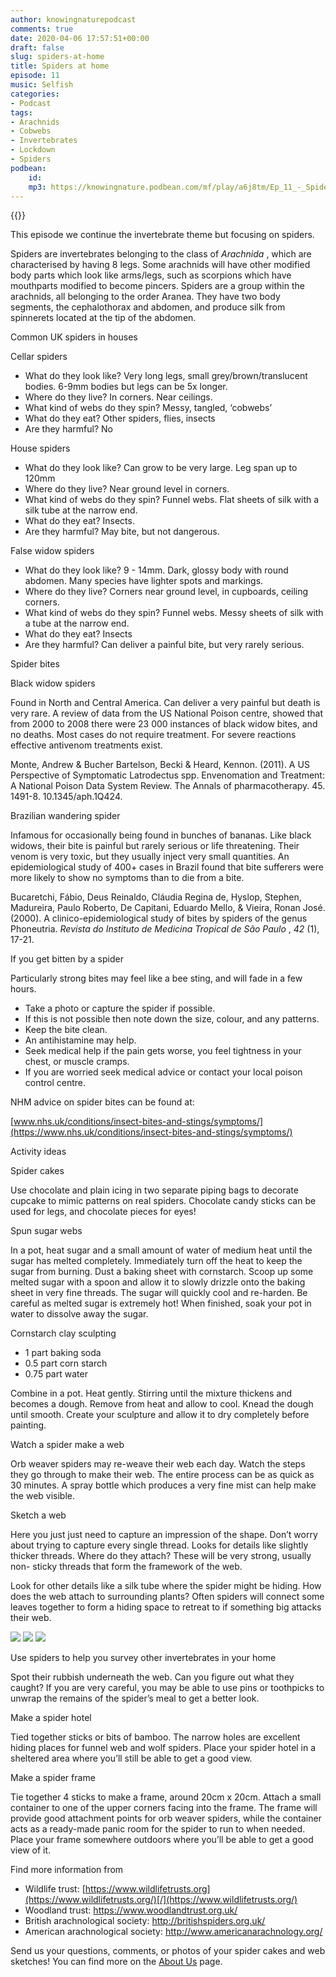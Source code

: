 ```yaml
---
author: knowingnaturepodcast
comments: true
date: 2020-04-06 17:57:51+00:00
draft: false
slug: spiders-at-home
title: Spiders at home
episode: 11
music: Selfish
categories:
- Podcast
tags:
- Arachnids
- Cobwebs
- Invertebrates
- Lockdown
- Spiders
podbean:
    id:
    mp3: https://knowingnature.podbean.com/mf/play/a6j8tm/Ep_11_-_Spiders_at_home.mp3
---
```


{{<podcast-player>}}

This episode we continue the invertebrate theme but focusing on spiders.

Spiders are invertebrates belonging to the class of _Arachnida_ , which are
characterised by having 8 legs. Some arachnids will have other modified body
parts which look like arms/legs, such as scorpions which have mouthparts
modified to become pincers. Spiders are a group within the arachnids, all
belonging to the order Aranea. They have two body segments, the cephalothorax
and abdomen, and produce silk from spinnerets located at the tip of the
abdomen.

Common UK spiders in houses

Cellar spiders

  * What do they look like? Very long legs, small grey/brown/translucent bodies. 6-9mm bodies but legs can be 5x longer. 
  * Where do they live? In corners. Near ceilings.
  * What kind of webs do they spin? Messy, tangled, ‘cobwebs’
  * What do they eat? Other spiders, flies, insects
  * Are they harmful? No

House spiders

  * What do they look like? Can grow to be very large. Leg span up to 120mm
  * Where do they live? Near ground level in corners.
  * What kind of webs do they spin? Funnel webs. Flat sheets of silk with a silk tube at the narrow end.
  * What do they eat? Insects.
  * Are they harmful? May bite, but not dangerous.

False widow spiders

  * What do they look like? 9 - 14mm. Dark, glossy body with round abdomen. Many species have lighter spots and markings.
  * Where do they live? Corners near ground level, in cupboards, ceiling corners.
  * What kind of webs do they spin? Funnel webs. Messy sheets of silk with a tube at the narrow end.
  * What do they eat? Insects
  * Are they harmful? Can deliver a painful bite, but very rarely serious.

Spider bites

Black widow  spiders

Found in North and Central America. Can deliver a very painful but death is
very rare. A review of data from the US National Poison centre, showed that
from 2000 to 2008 there were 23 000 instances of black widow bites, and no
deaths. Most cases do not require treatment. For severe reactions effective
antivenom treatments exist.

Monte, Andrew & Bucher Bartelson, Becki & Heard, Kennon. (2011). A US
Perspective of Symptomatic Latrodectus spp. Envenomation and Treatment: A
National Poison Data System Review. The Annals of pharmacotherapy. 45. 1491-8.
10.1345/aph.1Q424.

Brazilian wandering spider

Infamous for occasionally being found in bunches of bananas. Like black
widows, their bite is painful but rarely serious or life threatening. Their
venom is very toxic, but they usually inject very small quantities. An
epidemiological study of 400+ cases in Brazil found that bite sufferers were
more likely to show no symptoms than to die from a bite.

Bucaretchi, Fábio, Deus Reinaldo, Cláudia Regina de, Hyslop, Stephen,
Madureira, Paulo Roberto, De Capitani, Eduardo Mello, & Vieira, Ronan José.
(2000). A clinico-epidemiological study of bites by spiders of the genus
Phoneutria. _Revista do Instituto de Medicina Tropical de São Paulo_ , _42_
(1), 17-21.

If you get bitten by a spider

Particularly strong bites may feel like a bee sting, and will fade in a few
hours.

  * Take a photo or capture the spider if possible.
  * If this is not possible then note down the size, colour, and any patterns.
  * Keep the bite clean.
  * An antihistamine may help.
  * Seek medical help if the pain gets worse, you feel tightness in your chest, or muscle cramps.
  * If you are worried seek medical advice or contact your local poison control centre.

NHM advice on spider bites can be found at:

[www.nhs.uk/conditions/insect-bites-and-stings/symptoms/](https://www.nhs.uk/conditions/insect-bites-and-stings/symptoms/)

Activity ideas

Spider cakes

Use chocolate and plain icing in two separate piping bags to decorate cupcake
to mimic patterns on real spiders. Chocolate candy sticks can be used for
legs, and chocolate pieces for eyes!

Spun sugar webs

In a pot, heat sugar and a small amount of water of medium heat until the
sugar has melted completely. Immediately turn off the heat to keep the sugar
from burning. Dust a baking sheet with cornstarch. Scoop up some melted sugar
with a spoon and allow it to slowly drizzle onto the baking sheet in very fine
threads. The sugar will quickly cool and re-harden. Be careful as melted sugar
is extremely hot! When finished, soak your pot in water to dissolve away the
sugar.

Cornstarch clay sculpting

  * 1 part baking soda
  * 0.5 part corn starch
  * 0.75 part water

Combine in a pot. Heat gently. Stirring until the mixture thickens and becomes
a dough. Remove from heat and allow to cool. Knead the dough until smooth.
Create your sculpture and allow it to dry completely before painting.

Watch a spider make a web

Orb weaver spiders may re-weave their web each day. Watch the steps they go
through to make their web. The entire process can be as quick as 30 minutes. A
spray bottle which produces a very fine mist can help make the web visible.

Sketch a web

Here you just just need to capture  an impression of the shape. Don’t worry
about trying to capture every single thread. Looks for details like slightly
thicker threads. Where do they attach? These will be very strong, usually non-
sticky threads that form the framework of the web.

Look for other details like a silk tube where the spider might be hiding. How
does the web attach to surrounding plants? Often spiders will connect some
leaves together to form a hiding space to retreat to if something big attacks
their web.

  ![](img_20200406_175830.jpg)
  ![](img_20200406_175850.jpg)
  ![](img-20200405-wa0000.jpg)

Use spiders to help you survey other invertebrates in your home

Spot their rubbish underneath the web. Can you figure out what they caught? If
you are very careful, you may be able to use pins or toothpicks to unwrap the
remains of the spider’s meal to get a better look.

Make a spider hotel

Tied together sticks or bits of bamboo. The narrow holes are excellent hiding
places for funnel web and wolf spiders. Place your spider hotel in a sheltered
area where you’ll still be able to get a good view.

Make a spider frame

Tie together 4 sticks to make a frame, around 20cm x 20cm. Attach a small
container to one of the upper corners facing into the frame. The frame will
provide good attachment points for orb weaver spiders, while the container
acts as a ready-made panic room for the spider to run to when needed. Place
your frame somewhere outdoors where you’ll be able to get a good view of it.

Find more information from

  * Wildlife trust: [https://www.wildlifetrusts.org](https://www.wildlifetrusts.org/)[/](https://www.wildlifetrusts.org/)
  * Woodland trust: <https://www.woodlandtrust.org.uk/>
  * British arachnological society: <http://britishspiders.org.uk/>
  * American arachnological society: <http://www.americanarachnology.org/>

Send us your questions, comments, or photos of your spider cakes and web sketches!
You can find more on the [About Us](/about) page.

